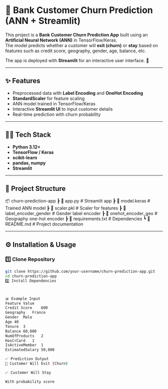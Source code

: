 # 🏦 Bank Customer Churn Prediction (ANN + Streamlit)

This project is a **Bank Customer Churn Prediction App** built using an **Artificial Neural Network (ANN)** in TensorFlow/Keras.  
The model predicts whether a customer will **exit (churn)** or **stay** based on features such as credit score, geography, gender, age, balance, etc.  

The app is deployed with **Streamlit** for an interactive user interface. 🚀

---

## ✨ Features
- Preprocessed data with **Label Encoding** and **OneHot Encoding**
- **StandardScaler** for feature scaling
- ANN model trained in TensorFlow/Keras
- Interactive **Streamlit UI** to input customer details
- Real-time prediction with churn probability

---

## 🧑‍💻 Tech Stack
- **Python 3.12+**
- **TensorFlow / Keras**
- **scikit-learn**
- **pandas, numpy**
- **Streamlit**

---

## 📂 Project Structure
📦 churn-prediction-app
┣ 📜 app.py # Streamlit app
┣ 📜 model.keras # Trained ANN model
┣ 📜 scaler.pkl # Scaler for features
┣ 📜 label_encoder_gender # Gender label encoder
┣ 📜 onehot_encoder_geo # Geography one-hot encoder
┣ 📜 requirements.txt # Dependencies
┗ 📜 README.md # Project documentation



---

## ⚙️ Installation & Usage

### 1️⃣ Clone Repository
```bash
git clone https://github.com/your-username/churn-prediction-app.git
cd churn-prediction-app
2️⃣ Install Dependencies



📊 Example Input
Feature	Value
Credit Score	600
Geography	France
Gender	Male
Age	40
Tenure	3
Balance	60,000
NumOfProducts	2
HasCrCard	1
IsActiveMember	1
EstimatedSalary	50,000

✅ Prediction Output
🚨 Customer Will Exit (Churn)

✅ Customer Will Stay

With probability score
